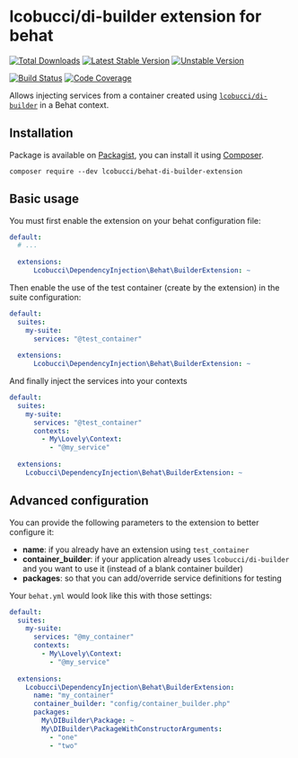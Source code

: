 # lcobucci/di-builder extension for behat

[![Total Downloads]](https://packagist.org/packages/lcobucci/behat-di-builder-extension)
[![Latest Stable Version]](https://packagist.org/packages/lcobucci/behat-di-builder-extension)
[![Unstable Version]](https://packagist.org/packages/lcobucci/behat-di-builder-extension)

[![Build Status]](https://github.com/lcobucci/behat-di-builder-extension/actions?query=workflow%3A%22PHPUnit%20Tests%22+branch%3A1.2.x)
[![Code Coverage]](https://codecov.io/gh/lcobucci/behat-di-builder-extension)

Allows injecting services from a container created using [`lcobucci/di-builder`](http://packagist.org/packages/lcobucci/di-builder)
in a Behat context.

## Installation

Package is available on [Packagist], you can install it using [Composer].

```shell
composer require --dev lcobucci/behat-di-builder-extension
```

## Basic usage

You must first enable the extension on your behat configuration file:

```yaml
default:
  # ...
  
  extensions:
      Lcobucci\DependencyInjection\Behat\BuilderExtension: ~
```

Then enable the use of the test container (create by the extension) in the suite configuration:

```yaml
default:
  suites:
    my-suite:
      services: "@test_container"
  
  extensions:
      Lcobucci\DependencyInjection\Behat\BuilderExtension: ~
```

And finally inject the services into your contexts

```yaml
default:
  suites:
    my-suite:
      services: "@test_container"
      contexts:
        - My\Lovely\Context:
          - "@my_service"
  
  extensions:
    Lcobucci\DependencyInjection\Behat\BuilderExtension: ~
```

## Advanced configuration

You can provide the following parameters to the extension to better configure it:

* **name**: if you already have an extension using `test_container`
* **container_builder**: if your application already uses `lcobucci/di-builder` and you
want to use it (instead of a blank container builder)
* **packages**: so that you can add/override service definitions for testing

Your `behat.yml` would look like this with those settings: 

```yaml
default:
  suites:
    my-suite:
      services: "@my_container"
      contexts:
        - My\Lovely\Context:
          - "@my_service"
  
  extensions:
    Lcobucci\DependencyInjection\Behat\BuilderExtension:
      name: "my_container"
      container_builder: "config/container_builder.php"
      packages:
        My\DIBuilder\Package: ~
        My\DIBuilder\PackageWithConstructorArguments:
          - "one"
          - "two"
```

[Total Downloads]: https://img.shields.io/packagist/dt/lcobucci/behat-di-builder-extension.svg?style=flat-square
[Latest Stable Version]: https://img.shields.io/packagist/v/lcobucci/behat-di-builder-extension.svg?style=flat-square
[Unstable Version]: https://img.shields.io/packagist/vpre/lcobucci/behat-di-builder-extension.svg?style=flat-square
[Build Status]: https://img.shields.io/github/actions/workflow/status/lcobucci/behat-di-builder-extension/phpunit.yml?branch=1.4.x&style=flat-square
[Code Coverage]: https://codecov.io/gh/lcobucci/behat-di-builder-extension/branch/1.2.x/graph/badge.svg
[Packagist]: http://packagist.org/packages/lcobucci/behat-di-builder-extension
[Composer]: http://getcomposer.org
